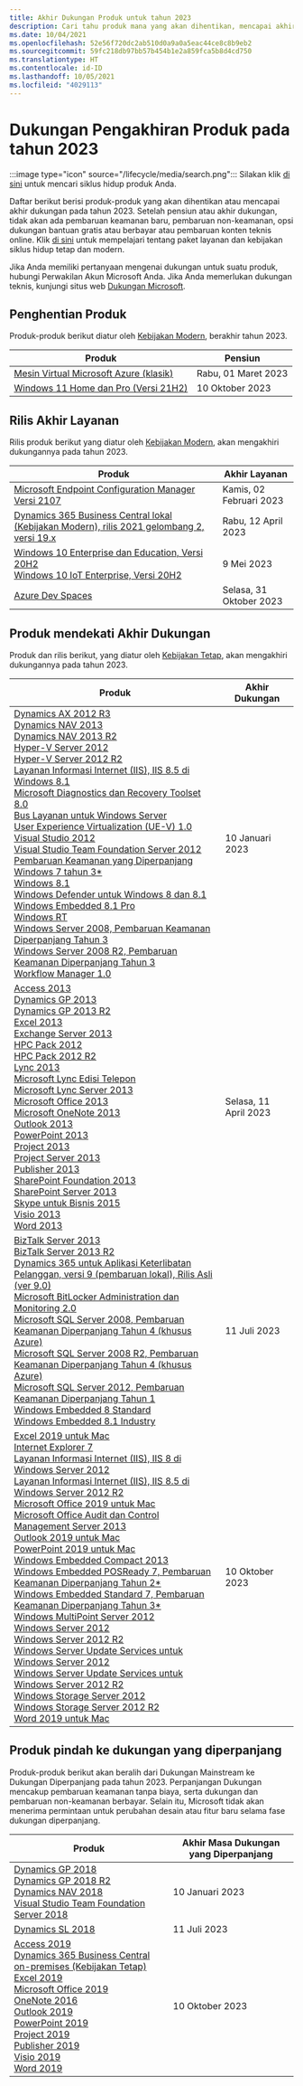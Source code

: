 ```yaml
---
title: Akhir Dukungan Produk untuk tahun 2023
description: Cari tahu produk mana yang akan dihentikan, mencapai akhir dukungan, atau beralih dari dukungan mainstream ke dukungan diperpanjang pada tahun 2023.
ms.date: 10/04/2021
ms.openlocfilehash: 52e56f720dc2ab510d0a9a0a5eac44ce8c8b9eb2
ms.sourcegitcommit: 59fc218db97bb57b454b1e2a859fca5b8d4cd750
ms.translationtype: HT
ms.contentlocale: id-ID
ms.lasthandoff: 10/05/2021
ms.locfileid: "4029113"
---
```

# <a name="products-ending-support-in-2023"></a>Dukungan Pengakhiran Produk pada tahun 2023

:::image type="icon" source="/lifecycle/media/search.png":::
Silakan klik [di sini](/lifecycle/products/) untuk mencari siklus hidup produk Anda.

Daftar berikut berisi produk-produk yang akan dihentikan atau mencapai akhir dukungan pada tahun 2023. Setelah pensiun atau akhir dukungan, tidak akan ada pembaruan keamanan baru, pembaruan non-keamanan, opsi dukungan bantuan gratis atau berbayar atau pembaruan konten teknis online. Klik [di sini](/lifecycle/overview/product-end-of-support-overview) untuk mempelajari tentang paket layanan dan kebijakan siklus hidup tetap dan modern.

Jika Anda memiliki pertanyaan mengenai dukungan untuk suatu produk, hubungi Perwakilan Akun Microsoft Anda. Jika Anda memerlukan dukungan teknis, kunjungi situs web [Dukungan Microsoft](https://support.microsoft.com/contactus/?ws=support).

## <a name="product-retirements"></a>Penghentian Produk

Produk-produk berikut diatur oleh [Kebijakan Modern](/lifecycle/policies/modern), berakhir tahun 2023.

| Produk | Pensiun |
| --- | --- |
| [Mesin Virtual Microsoft Azure (klasik)](/lifecycle/products/microsoft-azure-virtual-machine-classic?branch=live)<br> | Rabu, 01 Maret 2023 |
| [Windows 11 Home dan Pro (Versi 21H2)](/lifecycle/products/windows-11-home-and-pro-version-21h2?branch=live)<br> | 10 Oktober 2023 |


## <a name="release-end-of-servicing"></a>Rilis Akhir Layanan

Rilis produk berikut yang diatur oleh [Kebijakan Modern](/lifecycle/policies/modern), akan mengakhiri dukungannya pada tahun 2023.

| Produk | Akhir Layanan |
| --- | --- |
| [Microsoft Endpoint Configuration Manager Versi 2107](/lifecycle/products/microsoft-endpoint-configuration-manager?branch=live)<br> | Kamis, 02 Februari 2023 |
| [Dynamics 365 Business Central lokal (Kebijakan Modern), rilis 2021 gelombang 2, versi 19.x](/lifecycle/products/dynamics-365-business-central-onpremises-modern-policy?branch=live)<br> | Rabu, 12 April 2023 |
| [Windows 10 Enterprise dan Education, Versi 20H2](/lifecycle/products/windows-10-enterprise-and-education?branch=live)<br>[Windows 10 IoT Enterprise, Versi 20H2](/lifecycle/products/windows-10-iot-enterprise?branch=live)<br> | 9 Mei 2023 |
| [Azure Dev Spaces](/lifecycle/products/azure-dev-spaces?branch=live)<br> | Selasa, 31 Oktober 2023 |


## <a name="products-reaching-end-of-support"></a>Produk mendekati Akhir Dukungan

Produk dan rilis berikut, yang diatur oleh [Kebijakan Tetap](/lifecycle/policies/fixed), akan mengakhiri dukungannya pada tahun 2023.

| Produk | Akhir Dukungan |
| --- | --- |
| [Dynamics AX 2012 R3](/lifecycle/products/dynamics-ax-2012-r3?branch=live)<br>[Dynamics NAV 2013](/lifecycle/products/dynamics-nav-2013?branch=live)<br>[Dynamics NAV 2013 R2](/lifecycle/products/dynamics-nav-2013-r2?branch=live)<br>[Hyper-V Server 2012](/lifecycle/products/hyperv-server-2012?branch=live)<br>[Hyper-V Server 2012 R2](/lifecycle/products/hyperv-server-2012-r2?branch=live)<br>[Layanan Informasi Internet (IIS), IIS 8.5 di Windows 8.1](/lifecycle/products/internet-information-services-iis?branch=live)<br>[Microsoft Diagnostics dan Recovery Toolset 8.0](/lifecycle/products/microsoft-diagnostics-and-recovery-toolset-80?branch=live)<br>[Bus Layanan untuk Windows Server](/lifecycle/products/service-bus-for-windows-server?branch=live)<br>[User Experience Virtualization (UE-V) 1.0](/lifecycle/products/user-experience-virtualization-uev-10?branch=live)<br>[Visual Studio 2012](/lifecycle/products/visual-studio-2012?branch=live)<br>[Visual Studio Team Foundation Server 2012](/lifecycle/products/visual-studio-team-foundation-server-2012?branch=live)<br>[Pembaruan Keamanan yang Diperpanjang Windows 7 tahun 3*](/lifecycle/products/windows-7?branch=live)<br>[Windows 8.1](/lifecycle/products/windows-81?branch=live)<br>[Windows Defender untuk Windows 8 dan 8.1](/lifecycle/products/windows-defender-for-windows-8-and-81?branch=live)<br>[Windows Embedded 8.1 Pro](/lifecycle/products/windows-embedded-81-pro?branch=live)<br>[Windows RT](/lifecycle/products/windows-rt?branch=live)<br>[Windows Server 2008, Pembaruan Keamanan Diperpanjang Tahun 3](/lifecycle/products/windows-server-2008?branch=live)<br>[Windows Server 2008 R2, Pembaruan Keamanan Diperpanjang Tahun 3](/lifecycle/products/windows-server-2008-r2?branch=live)<br>[Workflow Manager 1.0](/lifecycle/products/workflow-manager-10?branch=live)<br> | 10 Januari 2023 |
| [Access 2013](/lifecycle/products/access-2013?branch=live)<br>[Dynamics GP 2013](/lifecycle/products/dynamics-gp-2013?branch=live)<br>[Dynamics GP 2013 R2](/lifecycle/products/dynamics-gp-2013-r2?branch=live)<br>[Excel 2013](/lifecycle/products/excel-2013?branch=live)<br>[Exchange Server 2013](/lifecycle/products/exchange-server-2013?branch=live)<br>[HPC Pack 2012](/lifecycle/products/hpc-pack-2012?branch=live)<br>[HPC Pack 2012 R2](/lifecycle/products/hpc-pack-2012-r2?branch=live)<br>[Lync 2013](/lifecycle/products/microsoft-lync-2013?branch=live)<br>[Microsoft Lync Edisi Telepon](/lifecycle/products/microsoft-lync-phone-edition?branch=live)<br>[Microsoft Lync Server 2013](/lifecycle/products/microsoft-lync-server-2013?branch=live)<br>[Microsoft Office 2013](/lifecycle/products/microsoft-office-2013?branch=live)<br>[Microsoft OneNote 2013](/lifecycle/products/microsoft-onenote-2013?branch=live)<br>[Outlook 2013](/lifecycle/products/outlook-2013?branch=live)<br>[PowerPoint 2013](/lifecycle/products/powerpoint-2013?branch=live)<br>[Project 2013](/lifecycle/products/project-2013?branch=live)<br>[Project Server 2013](/lifecycle/products/project-server-2013?branch=live)<br>[Publisher 2013](/lifecycle/products/publisher-2013?branch=live)<br>[SharePoint Foundation 2013](/lifecycle/products/sharepoint-foundation-2013?branch=live)<br>[SharePoint Server 2013](/lifecycle/products/sharepoint-server-2013?branch=live)<br>[Skype untuk Bisnis 2015](/lifecycle/products/skype-for-business-2015?branch=live)<br>[Visio 2013](/lifecycle/products/visio-2013?branch=live)<br>[Word 2013](/lifecycle/products/word-2013?branch=live)<br> | Selasa, 11 April 2023 |
| [BizTalk Server 2013](/lifecycle/products/biztalk-server-2013?branch=live)<br>[BizTalk Server 2013 R2](/lifecycle/products/biztalk-server-2013-r2?branch=live)<br>[Dynamics 365 untuk Aplikasi Keterlibatan Pelanggan, versi 9 (pembaruan lokal), Rilis Asli (ver 9.0)](/lifecycle/products/dynamics-365-for-customer-engagement-apps-version-9-onpremises-update?branch=live)<br>[Microsoft BitLocker Administration dan Monitoring 2.0](/lifecycle/products/microsoft-bitlocker-administration-and-monitoring-20?branch=live)<br>[Microsoft SQL Server 2008, Pembaruan Keamanan Diperpanjang Tahun 4 (khusus Azure)](/lifecycle/products/microsoft-sql-server-2008?branch=live)<br>[Microsoft SQL Server 2008 R2, Pembaruan Keamanan Diperpanjang Tahun 4 (khusus Azure)](/lifecycle/products/microsoft-sql-server-2008-r2?branch=live)<br>[Microsoft SQL Server 2012, Pembaruan Keamanan Diperpanjang Tahun 1](/lifecycle/products/microsoft-sql-server-2012?branch=live)<br>[Windows Embedded 8 Standard](/lifecycle/products/windows-embedded-8-standard?branch=live)<br>[Windows Embedded 8.1 Industry](/lifecycle/products/windows-embedded-81-industry?branch=live)<br> | 11 Juli 2023 |
| [Excel 2019 untuk Mac](/lifecycle/products/excel-2019-for-mac?branch=live)<br>[Internet Explorer 7](/lifecycle/products/internet-explorer-7?branch=live)<br>[Layanan Informasi Internet (IIS), IIS 8 di Windows Server 2012](/lifecycle/products/internet-information-services-iis?branch=live)<br>[Layanan Informasi Internet (IIS), IIS 8.5 di Windows Server 2012 R2](/lifecycle/products/internet-information-services-iis?branch=live)<br>[Microsoft Office 2019 untuk Mac](/lifecycle/products/microsoft-office-2019-for-mac?branch=live)<br>[Microsoft Office Audit dan Control Management Server 2013](/lifecycle/products/microsoft-office-audit-and-control-management-server-2013?branch=live)<br>[Outlook 2019 untuk Mac](/lifecycle/products/outlook-2019-for-mac?branch=live)<br>[PowerPoint 2019 untuk Mac](/lifecycle/products/powerpoint-2019-for-mac?branch=live)<br>[Windows Embedded Compact 2013](/lifecycle/products/windows-embedded-compact-2013?branch=live)<br>[Windows Embedded POSReady 7, Pembaruan Keamanan Diperpanjang Tahun 2*](/lifecycle/products/windows-embedded-posready-7?branch=live)<br>[Windows Embedded Standard 7, Pembaruan Keamanan Diperpanjang Tahun 3*](/lifecycle/products/windows-embedded-standard-7?branch=live)<br>[Windows MultiPoint Server 2012](/lifecycle/products/windows-multipoint-server-2012?branch=live)<br>[Windows Server 2012](/lifecycle/products/windows-server-2012?branch=live)<br>[Windows Server 2012 R2](/lifecycle/products/windows-server-2012-r2?branch=live)<br>[Windows Server Update Services untuk Windows Server 2012](/lifecycle/products/windows-server-update-services-for-windows-server-2012?branch=live)<br>[Windows Server Update Services untuk Windows Server 2012 R2](/lifecycle/products/windows-server-update-services-for-windows-server-2012-r2?branch=live)<br>[Windows Storage Server 2012](/lifecycle/products/windows-storage-server-2012?branch=live)<br>[Windows Storage Server 2012 R2](/lifecycle/products/windows-storage-server-2012-r2?branch=live)<br>[Word 2019 untuk Mac](/lifecycle/products/word-2019-for-mac?branch=live)<br> | 10 Oktober 2023 |


## <a name="products-moving-to-extended-support"></a>Produk pindah ke dukungan yang diperpanjang

Produk-produk berikut akan beralih dari Dukungan Mainstream ke Dukungan Diperpanjang pada tahun 2023. Perpanjangan Dukungan mencakup pembaruan keamanan tanpa biaya, serta dukungan dan pembaruan non-keamanan berbayar. Selain itu, Microsoft tidak akan menerima permintaan untuk perubahan desain atau fitur baru selama fase dukungan diperpanjang.

| Produk | Akhir Masa Dukungan yang Diperpanjang |
| --- | --- |
| [Dynamics GP 2018](/lifecycle/products/dynamics-gp-2018?branch=live)<br>[Dynamics GP 2018 R2](/lifecycle/products/dynamics-gp-2018-r2?branch=live)<br>[Dynamics NAV 2018](/lifecycle/products/dynamics-nav-2018?branch=live)<br>[Visual Studio Team Foundation Server 2018](/lifecycle/products/visual-studio-team-foundation-server-2018?branch=live)<br> | 10 Januari 2023 |
| [Dynamics SL 2018](/lifecycle/products/dynamics-sl-2018?branch=live)<br> | 11 Juli 2023 |
| [Access 2019](/lifecycle/products/access-2019?branch=live)<br>[Dynamics 365 Business Central on-premises (Kebijakan Tetap)](/lifecycle/products/dynamics-365-business-central-onpremises-fixed-policy?branch=live)<br>[Excel 2019](/lifecycle/products/excel-2019?branch=live)<br>[Microsoft Office 2019](/lifecycle/products/microsoft-office-2019?branch=live)<br>[OneNote 2016](/lifecycle/products/onenote-2016?branch=live)<br>[Outlook 2019](/lifecycle/products/outlook-2019?branch=live)<br>[PowerPoint 2019](/lifecycle/products/powerpoint-2019?branch=live)<br>[Project 2019](/lifecycle/products/project-2019?branch=live)<br>[Publisher 2019](/lifecycle/products/publisher-2019?branch=live)<br>[Visio 2019](/lifecycle/products/visio-2019?branch=live)<br>[Word 2019](/lifecycle/products/word-2019?branch=live)<br> | 10 Oktober 2023 |
